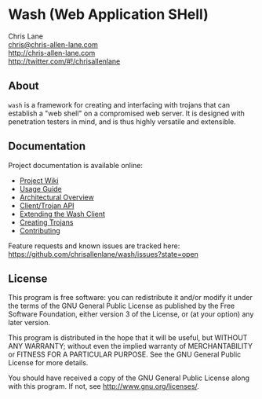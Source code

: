 Wash (Web Application SHell)
============================

Chris Lane  
chris@chris-allen-lane.com  
http://chris-allen-lane.com  
http://twitter.com/#!/chrisallenlane  


About
-----
`wash` is a framework for creating and interfacing with trojans that can
establish a "web shell" on a compromised web server. It is designed with
penetration testers in mind, and is thus highly versatile and extensible.


Documentation
-------------
Project documentation is available online:

- [Project Wiki][]
- [Usage Guide][]
- [Architectural Overview][]
- [Client/Trojan API][]
- [Extending the Wash Client][]
- [Creating Trojans][]
- [Contributing][]

Feature requests and known issues are tracked here:  
https://github.com/chrisallenlane/wash/issues?state=open


License
-------
This program is free software: you can redistribute it and/or modify it under
the terms of the GNU General Public License as published by the Free Software
Foundation, either version 3 of the License, or (at your option) any later
version.

This program is distributed in the hope that it will be useful, but WITHOUT ANY
WARRANTY; without even the implied warranty of MERCHANTABILITY or FITNESS FOR A
PARTICULAR PURPOSE. See the GNU General Public License for more details.

You should have received a copy of the GNU General Public License along with
this program. If not, see http://www.gnu.org/licenses/.


[Project Wiki]: https://github.com/chrisallenlane/wash/wiki
[Installing]: https://github.com/chrisallenlane/wash/wiki/Installing
[Usage Guide]: https://github.com/chrisallenlane/wash/wiki/Usage-Guide
[Architectural Overview]: https://github.com/chrisallenlane/wash/wiki/Architectural-Overview
[Client/Trojan API]: https://github.com/chrisallenlane/wash/wiki/Client-Trojan-API
[Extending the Wash Client]: https://github.com/chrisallenlane/wash/wiki/Extending-the-Wash-Client
[Creating Trojans]: https://github.com/chrisallenlane/wash/wiki/Creating-Trojans
[Contributing]: https://github.com/chrisallenlane/wash/wiki/Contributing
